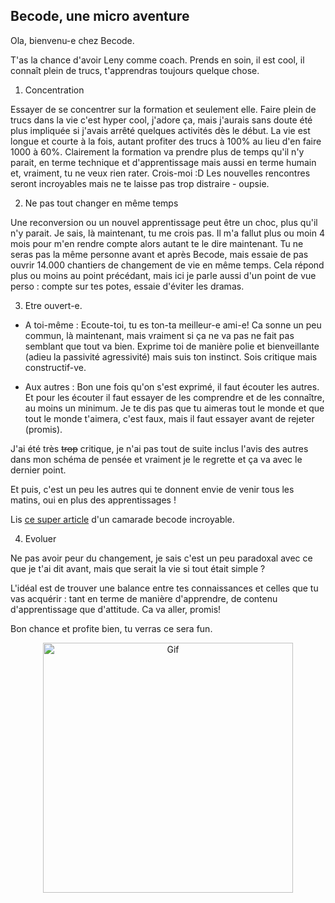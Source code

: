 ## Becode, une micro aventure 

Ola, bienvenu-e chez Becode. 

T'as la chance d'avoir Leny comme coach. Prends en soin, il est cool, il connaît plein de trucs, t'apprendras toujours quelque chose. 

1. Concentration

Essayer de se concentrer sur la formation et seulement elle. Faire plein de trucs dans la vie c'est hyper cool, j'adore ça, mais j'aurais sans doute été plus impliquée si j'avais arrêté quelques activités dès le début. La vie est longue et courte à la fois, autant profiter des trucs à 100% au lieu d'en faire 1000 à 60%. Clairement la formation va prendre plus de temps qu'il n'y parait, en terme technique et d'apprentissage mais aussi en terme humain et, vraiment, tu ne veux rien rater. Crois-moi :D Les nouvelles rencontres seront incroyables mais ne te laisse pas trop distraire - oupsie. 


2. Ne pas tout changer en même temps

Une reconversion ou un nouvel apprentissage peut être un choc, plus qu'il n'y parait. Je sais, là maintenant, tu me crois pas. Il m'a fallut plus ou moin 4 mois pour m'en rendre compte alors autant te le dire maintenant. Tu ne seras pas la même personne avant et après Becode, mais essaie de pas ouvrir 14.000 chantiers de changement de vie en même temps. Cela répond plus ou moins au point précédant, mais ici je parle aussi d'un point de vue perso : compte sur tes potes, essaie d'éviter les dramas.


3. Etre ouvert-e.

- A toi-même : 
Ecoute-toi, tu es ton-ta meilleur-e ami-e! Ca sonne un peu commun, là maintenant, mais vraiment si ça ne va pas ne fait pas semblant que tout va bien. Exprime toi de manière polie et bienveillante (adieu la passivité agressivité) mais suis ton instinct. Sois critique mais constructif-ve.

- Aux autres : 
Bon une fois qu'on s'est exprimé, il faut écouter les autres. Et pour les écouter il faut essayer de les comprendre et de les connaître, au moins un minimum. Je te dis pas que tu aimeras tout le monde et que tout le monde t'aimera, c'est faux, mais il faut essayer avant de rejeter (promis).

J'ai été très ~~trop~~ critique, je n'ai pas tout de suite inclus l'avis des autres dans mon schéma de pensée et vraiment je le regrette et ça va avec le dernier point.

Et puis, c'est un peu les autres qui te donnent envie de venir tous les matins, oui en plus des apprentissages ! 

Lis [ce super article](https://medium.com/@elias.djenidi/how-i-survived-coding-bootcamp-dce1494121f8) d'un camarade becode incroyable.

4. Evoluer

Ne pas avoir peur du changement, je sais c'est un peu paradoxal avec ce que je t'ai dit avant, mais que serait la vie si tout était simple ? 

L'idéal est de trouver une balance entre tes connaissances et celles que tu vas acquérir : tant en terme de manière d'apprendre, de contenu d'apprentissage que d'attitude. Ca va aller, promis! 


Bon chance et profite bien, tu verras ce sera fun.

<p align="center">
    <img alt="Gif " src="https://giphy.com/gifs/dancing-dance-woo-zQLjk9d31jlMQ" width="400" />
</p>

